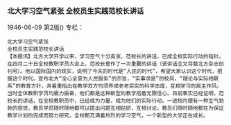 ### 北大学习空气紧张  全校员生实践范校长讲话

1946-06-09
第2版()
专栏：

    北大学习空气紧张
    全校员生实践范校长讲话
    【本报讯】北方大学开学以来，学习空气十分高涨，范校长的讲话，已成全校实际行动的指针。在四月二十日全校教职学员大会上，范校长曾作了一次重要的讲话（该讲话全文将载北方杂志创刊号）。他以国际国内的现实，说明了今天的时代是“人民的时代”，希望大家认识这个时代，把握这个时代。宣布北大“全心全意为人民服务”的宗旨，“实事求是”的校风，“理论与实际相联系”的教育方针。并着重指出在教学双方均须养成老老实实的科学态度，互相学习的民主作风。当时全体教职学员均极力振奋，他们都是这种新型的教学抱着无限信心。目前事实已经证明，范校长的讲话，在全校教职员中，已经成为力量，成为他们的实际行动。一进校内便有一种生气勃勃的感觉，教员学员随时随地都可以提出问题互相钻研，互相讨论，教员们随时随地都在为保证教学计划的完成而努力研究，全校都充满着热烈的学习空气，一个新型的大学正在成长。
